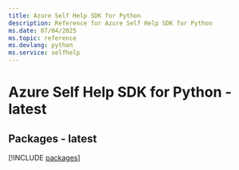 ```yaml
---
title: Azure Self Help SDK for Python
description: Reference for Azure Self Help SDK for Python
ms.date: 07/04/2025
ms.topic: reference
ms.devlang: python
ms.service: selfhelp
---
```

# Azure Self Help SDK for Python - latest
## Packages - latest
[!INCLUDE [packages](self-help-index.md)]